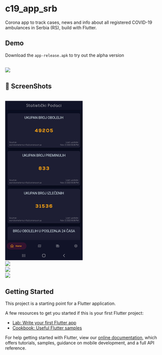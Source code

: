 # c19_app_srb

Corona app to track cases, news and info about all registered COVID-19 ambulances in Serbia (RS), build with Flutter.

## Demo
Download the `app-release.apk` to try out the alpha version

<br>
<a href="https://github.com/StanisicS/korona_app/releases/download/v0.1-alpha/app-release.apk"><img src="https://playerzon.com/asset/download.png" width="200"></img></a>
<br>

## 📸 ScreenShots

<br>
<img src="assets/screenshots/Screenshot_20201102-202141.jpg" width="250">
<br>
<img src="assets/screenshots/Screenshot_20201102-Screenshot_20201102-202224.jpg" width="250">
<br>
<img src="assets/screenshots/Screenshot_20201102-Screenshot_20201102-202317.jpg" width="250">
<br>
<img src="assets/screenshots/Screenshot_20201102-Screenshot_20201102-202354.jpg" width="250">
<br>


## Getting Started

This project is a starting point for a Flutter application.

A few resources to get you started if this is your first Flutter project:

- [Lab: Write your first Flutter app](https://flutter.dev/docs/get-started/codelab)
- [Cookbook: Useful Flutter samples](https://flutter.dev/docs/cookbook)

For help getting started with Flutter, view our
[online documentation](https://flutter.dev/docs), which offers tutorials,
samples, guidance on mobile development, and a full API reference.
